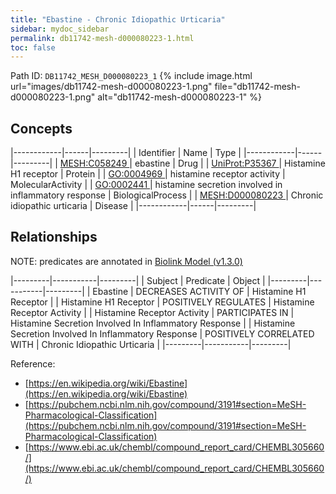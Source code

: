 ```yaml
---
title: "Ebastine - Chronic Idiopathic Urticaria"
sidebar: mydoc_sidebar
permalink: db11742-mesh-d000080223-1.html
toc: false 
---
```



Path ID: `DB11742_MESH_D000080223_1`
{% include image.html url="images/db11742-mesh-d000080223-1.png" file="db11742-mesh-d000080223-1.png" alt="db11742-mesh-d000080223-1" %}

## Concepts

|------------|------|---------|
| Identifier | Name | Type    |
|------------|------|---------|
| <a href="https://identifiers.org/MESH:C058249">MESH:C058249 </a> | ebastine | Drug |
| <a href="https://identifiers.org/UniProt:P35367">UniProt:P35367 </a> | Histamine H1 receptor | Protein |
| <a href="https://identifiers.org/GO:0004969">GO:0004969 </a> | histamine receptor activity | MolecularActivity |
| <a href="https://identifiers.org/GO:0002441">GO:0002441 </a> | histamine secretion involved in inflammatory response | BiologicalProcess |
| <a href="https://identifiers.org/MESH:D000080223">MESH:D000080223 </a> | Chronic idiopathic urticaria | Disease |
|------------|------|---------|

## Relationships


NOTE: predicates are annotated in <a href="https://github.com/biolink/biolink-model/releases/tag/v1.3.0">Biolink Model (v1.3.0)</a>

|---------|-----------|---------|
| Subject | Predicate | Object  |
|---------|-----------|---------|
| Ebastine | DECREASES ACTIVITY OF | Histamine H1 Receptor |
| Histamine H1 Receptor | POSITIVELY REGULATES | Histamine Receptor Activity |
| Histamine Receptor Activity | PARTICIPATES IN | Histamine Secretion Involved In Inflammatory Response |
| Histamine Secretion Involved In Inflammatory Response | POSITIVELY CORRELATED WITH | Chronic Idiopathic Urticaria |
|---------|-----------|---------|

Reference: 
  - [https://en.wikipedia.org/wiki/Ebastine](https://en.wikipedia.org/wiki/Ebastine)
  - [https://pubchem.ncbi.nlm.nih.gov/compound/3191#section=MeSH-Pharmacological-Classification](https://pubchem.ncbi.nlm.nih.gov/compound/3191#section=MeSH-Pharmacological-Classification)
  - [https://www.ebi.ac.uk/chembl/compound_report_card/CHEMBL305660/](https://www.ebi.ac.uk/chembl/compound_report_card/CHEMBL305660/)
